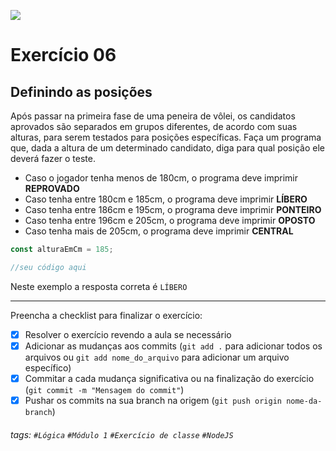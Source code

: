 ![](https://i.imgur.com/xG74tOh.png)

# Exercício 06

## Definindo as posições

Após passar na primeira fase de uma peneira de vôlei, os candidatos aprovados são separados em grupos diferentes, de acordo com suas alturas, para serem testados para posições específicas. Faça um programa que, dada a altura de um determinado candidato, diga para qual posição ele deverá fazer o teste.

- Caso o jogador tenha menos de 180cm, o programa deve imprimir **REPROVADO**
- Caso tenha entre 180cm e 185cm, o programa deve imprimir **LÍBERO**
- Caso tenha entre 186cm e 195cm, o programa deve imprimir **PONTEIRO**
- Caso tenha entre 196cm e 205cm, o programa deve imprimir **OPOSTO**
- Caso tenha mais de 205cm, o programa deve imprimir **CENTRAL**

```javascript
const alturaEmCm = 185;

//seu código aqui
```

Neste exemplo a resposta correta é `LÍBERO`

---

Preencha a checklist para finalizar o exercício:

- [x] Resolver o exercício revendo a aula se necessário
- [x] Adicionar as mudanças aos commits (`git add .` para adicionar todos os arquivos ou `git add nome_do_arquivo` para adicionar um arquivo específico)
- [x] Commitar a cada mudança significativa ou na finalização do exercício (`git commit -m "Mensagem do commit"`)
- [x] Pushar os commits na sua branch na origem (`git push origin nome-da-branch`)

###### tags: `#Lógica` `#Módulo 1` `#Exercício de classe` `#NodeJS`
